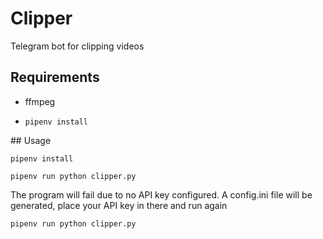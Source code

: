 # Clipper

Telegram bot for clipping videos

## Requirements

 - ffmpeg

 - ```pipenv install```

## Usage

```pipenv install```

```pipenv run python clipper.py```

The program will fail due to no API key configured. A config.ini file will be generated, place your API key in there and run again

```pipenv run python clipper.py```